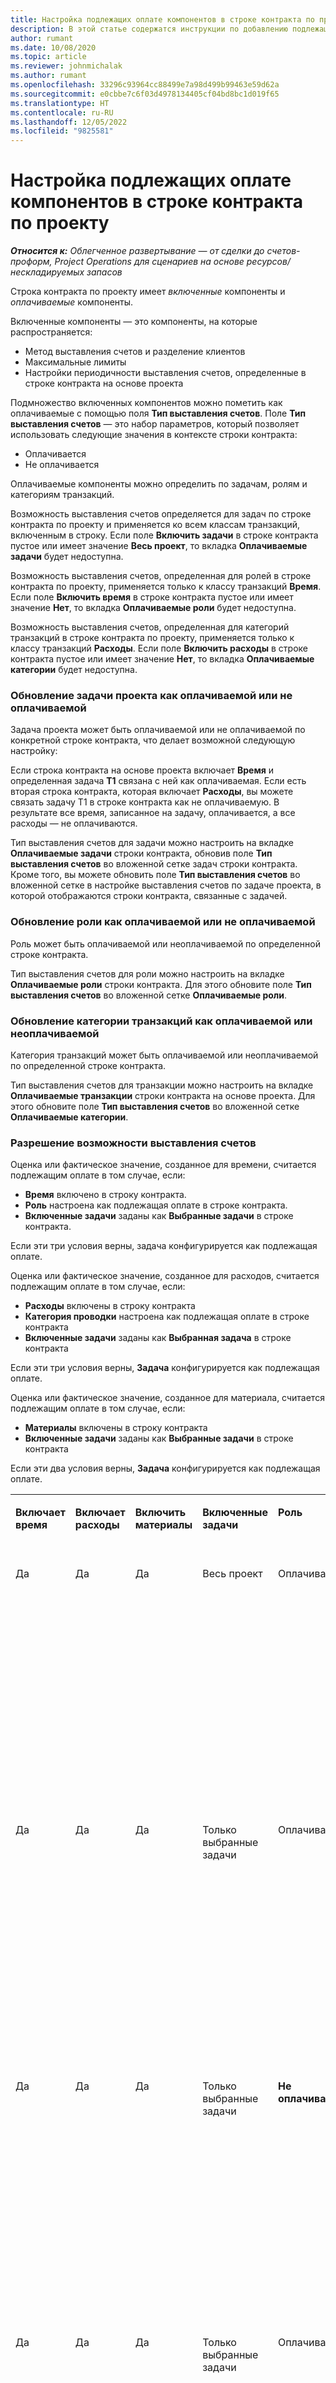```yaml
---
title: Настройка подлежащих оплате компонентов в строке контракта по проекту
description: В этой статье содержатся инструкции по добавлению подлежащих оплате компонентов в строки контракта в Project Operations.
author: rumant
ms.date: 10/08/2020
ms.topic: article
ms.reviewer: johnmichalak
ms.author: rumant
ms.openlocfilehash: 33296c93964cc88499e7a98d499b99463e59d62a
ms.sourcegitcommit: e0cbbe7c6f03d4978134405cf04bd8bc1d019f65
ms.translationtype: HT
ms.contentlocale: ru-RU
ms.lasthandoff: 12/05/2022
ms.locfileid: "9825581"
---
```

# <a name="configure-chargeable-components-of-a-project-contract-line"></a>Настройка подлежащих оплате компонентов в строке контракта по проекту

_**Относится к:** Облегченное развертывание — от сделки до счетов-проформ, Project Operations для сценариев на основе ресурсов/нескладируемых запасов_

Строка контракта по проекту имеет *включенные* компоненты и *оплачиваемые* компоненты.

Включенные компоненты — это компоненты, на которые распространяется:

  - Метод выставления счетов и разделение клиентов
  - Максимальные лимиты 
  - Настройки периодичности выставления счетов, определенные в строке контракта на основе проекта

Подмножество включенных компонентов можно пометить как оплачиваемые с помощью поля **Тип выставления счетов**. Поле **Тип выставления счетов** — это набор параметров, который позволяет использовать следующие значения в контексте строки контракта:

  - Оплачивается
  - Не оплачивается

Оплачиваемые компоненты можно определить по задачам, ролям и категориям транзакций.

Возможность выставления счетов определяется для задач по строке контракта по проекту и применяется ко всем классам транзакций, включенным в строку. Если поле **Включить задачи** в строке контракта пустое или имеет значение **Весь проект**, то вкладка **Оплачиваемые задачи** будет недоступна.

Возможность выставления счетов, определенная для ролей в строке контракта по проекту, применяется только к классу транзакций **Время**. Если поле **Включить время** в строке контракта пустое или имеет значение **Нет**, то вкладка **Оплачиваемые роли** будет недоступна.

Возможность выставления счетов, определенная для категорий транзакций в строке контракта по проекту, применяется только к классу транзакций **Расходы**. Если поле **Включить расходы** в строке контракта пустое или имеет значение **Нет**, то вкладка **Оплачиваемые категории** будет недоступна.

### <a name="update-a-project-task-as-chargeable-or-non-chargeable"></a>Обновление задачи проекта как оплачиваемой или не оплачиваемой

Задача проекта может быть оплачиваемой или не оплачиваемой по конкретной строке контракта, что делает возможной следующую настройку:

Если строка контракта на основе проекта включает **Время** и определенная задача **T1** связана с ней как оплачиваемая. Если есть вторая строка контракта, которая включает **Расходы**, вы можете связать задачу T1 в строке контракта как не оплачиваемую. В результате все время, записанное на задачу, оплачивается, а все расходы — не оплачиваются.

Тип выставления счетов для задачи можно настроить на вкладке **Оплачиваемые задачи** строки контракта, обновив поле **Тип выставления счетов** во вложенной сетке задач строки контракта. Кроме того, вы можете обновить поле **Тип выставления счетов** во вложенной сетке в настройке выставления счетов по задаче проекта, в которой отображаются строки контракта, связанные с задачей.

### <a name="update-a-role-as-chargeable-or-non-chargeable"></a>Обновление роли как оплачиваемой или не оплачиваемой

Роль может быть оплачиваемой или неоплачиваемой по определенной строке контракта.

Тип выставления счетов для роли можно настроить на вкладке **Оплачиваемые роли** строки контракта. Для этого обновите поле **Тип выставления счетов** во вложенной сетке **Оплачиваемые роли**.

### <a name="update-a-transaction-category-as-chargeable-or-non-chargeable"></a>Обновление категории транзакций как оплачиваемой или неоплачиваемой

Категория транзакций может быть оплачиваемой или неоплачиваемой по определенной строке контракта.

Тип выставления счетов для транзакции можно настроить на вкладке **Оплачиваемые транзакции** строки контракта на основе проекта. Для этого обновите поле **Тип выставления счетов** во вложенной сетке **Оплачиваемые категории**.

### <a name="resolve-chargeability"></a>Разрешение возможности выставления счетов

Оценка или фактическое значение, созданное для времени, считается подлежащим оплате в том случае, если:

   - **Время** включено в строку контракта.
   - **Роль** настроена как подлежащая оплате в строке контракта.
   - **Включенные задачи** заданы как **Выбранные задачи** в строке контракта.
 
 Если эти три условия верны, задача конфигурируется как подлежащая оплате. 

Оценка или фактическое значение, созданное для расходов, считается подлежащим оплате в том случае, если:

   - **Расходы** включены в строку контракта
   - **Категория проводки** настроена как подлежащая оплате в строке контракта
   - **Включенные задачи** заданы как **Выбранная задача** в строке контракта
  
 Если эти три условия верны, **Задача** конфигурируется как подлежащая оплате. 

Оценка или фактическое значение, созданное для материала, считается подлежащим оплате в том случае, если:

   - **Материалы** включены в строку контракта
   - **Включенные задачи** заданы как **Выбранные задачи** в строке контракта

Если эти два условия верны, **Задача** конфигурируется как подлежащая оплате. 

<table border="0" cellspacing="0" cellpadding="0">
    <tbody>
        <tr>
            <td width="70" valign="top">
                <p>
                    <strong>Включает время</strong>
                </p>
            </td>
            <td width="78" valign="top">
                <p>
                    <strong>Включает расходы</strong>
                    <strong></strong>
                </p>
            </td>
            <td width="63" valign="top">
                <p>
                    <strong>Включить материалы</strong>
                    <strong></strong>
                </p>
            </td>
            <td width="75" valign="top">
                <p>
                    <strong>Включенные задачи</strong>
                    <strong></strong>
                </p>
            </td>
            <td width="65" valign="top">
                <p>
                    <strong>Роль</strong>
                    <strong></strong>
                </p>
            </td>
            <td width="70" valign="top">
                <p>
                    <strong>Категория</strong>
                    <strong></strong>
                </p>
            </td>
            <td width="65" valign="top">
                <p>
                    <strong>Задача</strong>
                    <strong></strong>
                </p>
            </td>
            <td width="350" valign="top">
                <p>
                    <strong>Влияние возможности оплаты</strong>
                </p>
            </td>
        </tr>
        <tr>
            <td width="70" valign="top">
                <p>
Да </p>
            </td>
            <td width="78" valign="top">
                <p>
Да </p>
            </td>
            <td width="63" valign="top">
                <p>
Да </p>
            </td>
            <td width="75" valign="top">
                <p>
Весь проект </p>
            </td>
            <td width="65" valign="top">
                <p>
Оплачивается </p>
            </td>
            <td width="70" valign="top">
                <p>
Оплачивается </p>
            </td>
            <td width="65" valign="top">
                <p>
Не может быть установлено </p>
            </td>
            <td width="350" valign="top">
                <p>
Выставление счетов за фактическое время: <strong>Оплачивается</strong>
                </p>
                <p>
Тип выставления счетов за фактические расходы: <strong>Оплачивается</strong>
                </p>
                <p>
Тип выставления счетов за фактические материалы: <strong>Оплачивается</strong>
                </p>
            </td>
        </tr>
        <tr>
            <td width="70" valign="top">
                <p>
Да </p>
            </td>
            <td width="78" valign="top">
                <p>
Да </p>
            </td>
            <td width="63" valign="top">
                <p>
Да </p>
            </td>
            <td width="75" valign="top">
                <p>
Только выбранные задачи </p>
            </td>
            <td width="65" valign="top">
                <p>
Оплачивается </p>
            </td>
            <td width="70" valign="top">
                <p>
Оплачивается </p>
            </td>
            <td width="65" valign="top">
                <p>
Оплачивается </p>
            </td>
            <td width="350" valign="top">
                <p>
Выставление счетов за фактическое время: <strong>Оплачивается</strong>
                </p>
                <p>
Тип выставления счетов за фактические расходы: <strong>Оплачивается</strong>
                </p>
                <p>
Тип выставления счетов за фактические материалы: <strong>Оплачивается</strong>
                </p>
            </td>
        </tr>
        <tr>
            <td width="70" valign="top">
                <p>
Да </p>
            </td>
            <td width="78" valign="top">
                <p>
Да </p>
            </td>
            <td width="63" valign="top">
                <p>
Да </p>
            </td>
            <td width="75" valign="top">
                <p>
Только выбранные задачи </p>
            </td>
            <td width="65" valign="top">
                <p>
                    <strong>Не оплачивается</strong>
                </p>
            </td>
            <td width="70" valign="top">
                <p>
Оплачивается </p>
            </td>
            <td width="65" valign="top">
                <p>
Оплачивается </p>
            </td>
            <td width="350" valign="top">
                <p>
Выставления счетов за фактическое время: <strong>Не оплачивается</strong>
                </p>
                <p>
Тип выставления счетов за фактические расходы: Оплачивается </p>
                <p>
Тип выставления счетов за фактические материалы: Оплачивается </p>
            </td>
        </tr>
        <tr>
            <td width="70" valign="top">
                <p>
Да </p>
            </td>
            <td width="78" valign="top">
                <p>
Да </p>
            </td>
            <td width="63" valign="top">
                <p>
Да </p>
            </td>
            <td width="75" valign="top">
                <p>
Только выбранные задачи </p>
            </td>
            <td width="65" valign="top">
                <p>
Оплачивается </p>
            </td>
            <td width="70" valign="top">
                <p>
Оплачивается </p>
            </td>
            <td width="65" valign="top">
                <p>
                    <strong>Не оплачивается</strong>
                </p>
            </td>
            <td width="350" valign="top">
                <p>
Выставления счетов за фактическое время: <strong>Не оплачивается</strong>
                </p>
                <p>
Тип выставления счетов за фактические расходы: <strong>Не оплачивается</strong>
                </p>
                <p>
Тип выставления счетов за фактические материалы: <strong>Не оплачивается</strong>
                </p>
            </td>
        </tr>
        <tr>
            <td width="70" valign="top">
                <p>
Да </p>
            </td>
            <td width="78" valign="top">
                <p>
Да </p>
            </td>
            <td width="63" valign="top">
                <p>
Да </p>
            </td>
            <td width="75" valign="top">
                <p>
Только выбранные задачи </p>
            </td>
            <td width="65" valign="top">
                <p>
                    <strong>Не оплачивается</strong>
                </p>
            </td>
            <td width="70" valign="top">
                <p>
Оплачивается </p>
            </td>
            <td width="65" valign="top">
                <p>
                    <strong>Не оплачивается</strong>
                </p>
            </td>
            <td width="350" valign="top">
                <p>
Выставления счетов за фактическое время: <strong>Не оплачивается</strong>
                </p>
                <p>
Тип выставления счетов за фактические расходы: <strong>Не оплачивается</strong>
                </p>
                <p>
Тип выставления счетов за фактические материалы: <strong>Не оплачивается</strong>
                </p>
            </td>
        </tr>
        <tr>
            <td width="70" valign="top">
                <p>
Да </p>
            </td>
            <td width="78" valign="top">
                <p>
Да </p>
            </td>
            <td width="63" valign="top">
                <p>
Да </p>
            </td>
            <td width="75" valign="top">
                <p>
Только выбранные задачи </p>
            </td>
            <td width="65" valign="top">
                <p>
                    <strong>Не оплачивается</strong>
                </p>
            </td>
            <td width="70" valign="top">
                <p>
                    <strong>Не оплачивается</strong>
                </p>
            </td>
            <td width="65" valign="top">
                <p>
Оплачивается </p>
            </td>
            <td width="350" valign="top">
                <p>
Выставления счетов за фактическое время: <strong>Не оплачивается</strong>
                </p>
                <p>
Тип выставления счетов за фактические расходы: <strong>Не оплачивается</strong>
                </p>
                <p>
Тип выставления счетов за фактические материалы: Оплачивается </p>
            </td>
        </tr>
        <tr>
            <td width="70" valign="top">
                <p>
                    <strong>No</strong>
                </p>
            </td>
            <td width="78" valign="top">
                <p>
Да </p>
            </td>
            <td width="63" valign="top">
                <p>
Да </p>
            </td>
            <td width="75" valign="top">
                <p>
Весь проект </p>
            </td>
            <td width="65" valign="top">
                <p>
Не может быть установлено </p>
            </td>
            <td width="70" valign="top">
                <p>
                    <strong>Оплачивается</strong>
                </p>
            </td>
            <td width="65" valign="top">
                <p>
Не может быть установлено </p>
            </td>
            <td width="350" valign="top">
                <p>
Выставления счетов за фактическое время: <strong>Недоступно</strong>
                </p>
                <p>
Тип выставления счетов за фактические расходы: Оплачивается </p>
                <p>
Тип выставления счетов за фактические материалы: Оплачивается </p>
            </td>
        </tr>
        <tr>
            <td width="70" valign="top">
                <p>
                    <strong>No</strong>
                </p>
            </td>
            <td width="78" valign="top">
                <p>
Да </p>
            </td>
            <td width="63" valign="top">
                <p>
Да </p>
            </td>
            <td width="75" valign="top">
                <p>
Весь проект </p>
            </td>
            <td width="65" valign="top">
                <p>
Не может быть установлено </p>
            </td>
            <td width="70" valign="top">
                <p>
                    <strong>Не оплачивается</strong>
                </p>
            </td>
            <td width="65" valign="top">
                <p>
Не может быть установлено </p>
            </td>
            <td width="350" valign="top">
                <p>
Выставления счетов за фактическое время: <strong>Недоступно</strong>
                </p>
                <p>
Тип выставления счетов за фактические расходы: <strong>Не оплачивается</strong>
                </p>
                <p>
Тип выставления счетов за фактические материалы: Оплачивается </p>
            </td>
        </tr>
        <tr>
            <td width="70" valign="top">
                <p>
Да </p>
            </td>
            <td width="78" valign="top">
                <p>
                    <strong>No</strong>
                </p>
            </td>
            <td width="63" valign="top">
                <p>
Да </p>
            </td>
            <td width="75" valign="top">
                <p>
Весь проект </p>
            </td>
            <td width="65" valign="top">
                <p>
Оплачивается </p>
            </td>
            <td width="70" valign="top">
                <p>
Не может быть установлено </p>
            </td>
            <td width="65" valign="top">
                <p>
Не может быть установлено </p>
            </td>
            <td width="350" valign="top">
                <p>
Выставления счетов за фактическое время: Оплачивается </p>
                <p>
Тип выставления счетов за фактические расходы: <strong>Недоступно</strong>
                </p>
                <p>
Тип выставления счетов за фактические материалы: Оплачивается </p>
            </td>
        </tr>
        <tr>
            <td width="70" valign="top">
                <p>
Да </p>
            </td>
            <td width="78" valign="top">
                <p>
                    <strong>No</strong>
                </p>
            </td>
            <td width="63" valign="top">
                <p>
Да </p>
            </td>
            <td width="75" valign="top">
                <p>
Весь проект </p>
            </td>
            <td width="65" valign="top">
                <p>
                    <strong>Не оплачивается</strong>
                </p>
            </td>
            <td width="70" valign="top">
                <p>
Не может быть установлено </p>
            </td>
            <td width="65" valign="top">
                <p>
Не может быть установлено </p>
            </td>
            <td width="350" valign="top">
                <p>
Выставления счетов за фактическое время: <strong>Не оплачивается</strong>
                </p>
                <p>
Тип выставления счетов за фактические расходы: <strong>Недоступно</strong>
                </p>
                <p>
Тип выставления счетов за фактические материалы: Оплачивается </p>
            </td>
        </tr>
        <tr>
            <td width="70" valign="top">
                <p>
Да </p>
            </td>
            <td width="78" valign="top">
                <p>
Да </p>
            </td>
            <td width="63" valign="top">
                <p>
                    <strong>No</strong>
                </p>
            </td>
            <td width="75" valign="top">
                <p>
Весь проект </p>
            </td>
            <td width="65" valign="top">
                <p>
Оплачивается </p>
            </td>
            <td width="70" valign="top">
                <p>
Оплачивается </p>
            </td>
            <td width="65" valign="top">
                <p>
Не может быть установлено </p>
            </td>
            <td width="350" valign="top">
                <p>
Выставления счетов за фактическое время: Оплачивается </p>
                <p>
Тип выставления счетов за фактические расходы: Оплачивается </p>
                <p>
Тип выставления счетов за фактические материалы: <strong>Недоступно</strong>
                </p>
            </td>
        </tr>
        <tr>
            <td width="70" valign="top">
                <p>
Да </p>
            </td>
            <td width="78" valign="top">
                <p>
Да </p>
            </td>
            <td width="63" valign="top">
                <p>
                    <strong>No</strong>
                </p>
            </td>
            <td width="75" valign="top">
                <p>
Весь проект </p>
            </td>
            <td width="65" valign="top">
                <p>
                    <strong>Не оплачивается</strong>
                </p>
            </td>
            <td width="70" valign="top">
                <p>
                    <strong>Не оплачивается</strong>
                </p>
            </td>
            <td width="65" valign="top">
                <p>
Не может быть установлено </p>
            </td>
            <td width="350" valign="top">
                <p>
Выставления счетов за фактическое время: <strong>Не оплачивается</strong>
                </p>
                <p>
Тип выставления счетов за фактические расходы: <strong>Не оплачивается</strong>
                </p>
                <p>
Тип выставления счетов за фактические материалы: <strong>Недоступно</strong>
                </p>
            </td>
        </tr>
    </tbody>
</table>





[!INCLUDE[footer-include](../../includes/footer-banner.md)]
